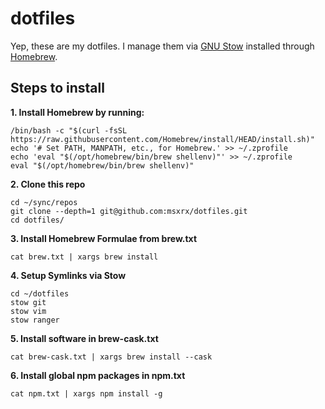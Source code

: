 # dotfiles
Yep, these are my dotfiles. I manage them via [GNU Stow](https://www.gnu.org/software/stow/) installed through [Homebrew](http://brew.sh/).



## Steps to install

**1. Install Homebrew by running:**  
```
/bin/bash -c "$(curl -fsSL https://raw.githubusercontent.com/Homebrew/install/HEAD/install.sh)"
echo '# Set PATH, MANPATH, etc., for Homebrew.' >> ~/.zprofile
echo 'eval "$(/opt/homebrew/bin/brew shellenv)"' >> ~/.zprofile
eval "$(/opt/homebrew/bin/brew shellenv)"
```

**2. Clone this repo**  
```
cd ~/sync/repos
git clone --depth=1 git@github.com:msxrx/dotfiles.git
cd dotfiles/
```

**3. Install Homebrew Formulae from brew.txt**  
```
cat brew.txt | xargs brew install
```

**4. Setup Symlinks via Stow**  
```
cd ~/dotfiles
stow git
stow vim
stow ranger
```

**5. Install software in brew-cask.txt**  
```
cat brew-cask.txt | xargs brew install --cask
```

**6. Install global npm packages in npm.txt**  
```
cat npm.txt | xargs npm install -g
```

